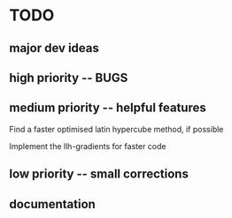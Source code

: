 # TODO

## major dev ideas

## high priority -- BUGS

## medium priority -- helpful features
Find a faster optimised latin hypercube method, if possible

Implement the llh-gradients for faster code

## low priority -- small corrections

## documentation
